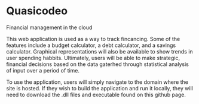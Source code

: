 # Quasicodeo
Financial management in the cloud


This web application is used as a way to track fincancing. Some of the features include a budget calculator, a debt calculator, and a savings calculator.
Graphical representations will also be available to show trends in user spending habbits. Ultimately, users will be able to make strategic, financial 
decisions based on the data gaterhed through statistical analysis of input over a period of time. 

To use the application, users will simply navigate to the domain where the site is hosted. If they wish to build the application and run it locally, they will
need to download the .dll files and executable found on this github page.